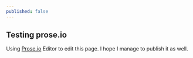 ```yaml
---
published: false
---
```


## Testing prose.io

Using [Prose.io](http://prose.io) Editor to edit this page. I hope I manage to publish it as well. 
